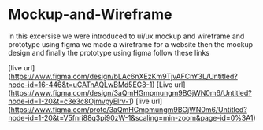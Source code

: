 # Mockup-and-Wireframe
in this excersise we were introduced to ui/ux mockup and wireframe and prototype using figma 
we made a wireframe for a website then the mockup design and finally the prototype using figma
follow these links

[live url] (https://www.figma.com/design/bLAc6nXEzKm9TjvAFCnY3L/Untitled?node-id=16-446&t=uCATnAQLwBMd5EG8-1)
[Live url] (https://www.figma.com/design/3aQmHGmpmungm9BGjWN0m6/Untitled?node-id=1-20&t=c3e3c8OjmvpyElrv-1)
[live url] (https://www.figma.com/proto/3aQmHGmpmungm9BGjWN0m6/Untitled?node-id=1-20&t=V5fnri88q3pi90zW-1&scaling=min-zoom&page-id=0%3A1)
